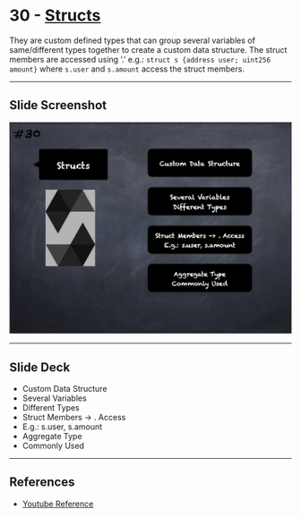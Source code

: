 # 30 - [Structs](Structs.md)
They are custom defined types that can group several variables of same/different types together to create a custom data structure. The struct members are accessed using ‘.’ e.g.: `struct s {address user; uint256 amount}` where `s.user` and `s.amount` access the struct members.

___
## Slide Screenshot
![030.png](../images/solidity101/030.png)
___
## Slide Deck
- Custom Data Structure
- Several Variables
- Different Types
- Struct Members -> . Access
- E.g.: s.user, s.amount
- Aggregate Type
- Commonly Used
___
## References
- [Youtube Reference](https://youtu.be/TCl1IcGl_3I?t=818)


